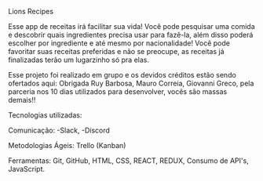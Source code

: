 Lions Recipes

Esse app de receitas irá facilitar sua vida! Você pode pesquisar uma comida e descobrir quais ingredientes precisa usar para fazê-la, além disso poderá escolher por ingrediente e até mesmo por nacionalidade! Você pode favoritar suas receitas preferidas e não se preocupe, as receitas já finalizadas terão um lugarzinho só pra elas.

Esse projeto foi realizado em grupo e os devidos créditos estão sendo ofertados aqui: Obrigada Ruy Barbosa, Mauro Correia, Giovanni Greco, pela parceria nos 10 dias utilizados para desenvolver, vocês são massas demais!!

Tecnologias utilizadas: 

Comunicação:
-Slack,
-Discord

Metodologias Ágeis:
Trello (Kanban)

Ferramentas:
Git,
GitHub,
HTML,
CSS,
REACT,
REDUX,
Consumo de API's,
JavaScript.

